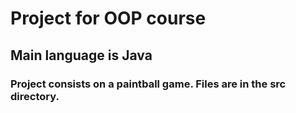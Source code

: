 # Project for OOP course

## Main language is Java

### Project consists on a paintball game. Files are in the src directory.

